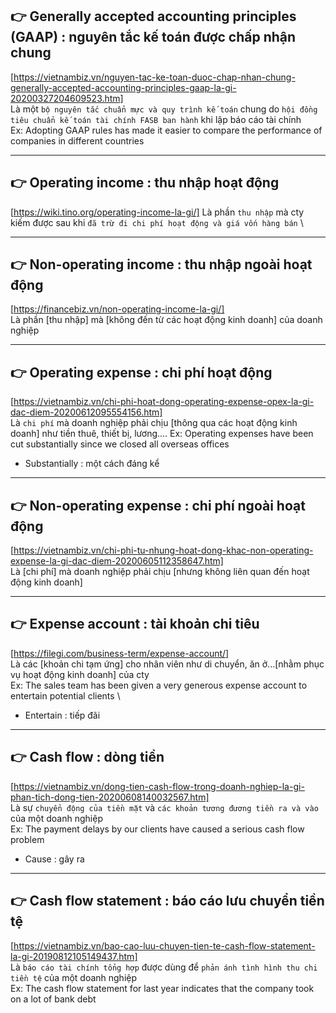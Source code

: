 ## 👉 Generally accepted accounting principles (GAAP) : nguyên tắc kế toán được chấp nhận chung

[https://vietnambiz.vn/nguyen-tac-ke-toan-duoc-chap-nhan-chung-generally-accepted-accounting-principles-gaap-la-gi-20200327204609523.htm] \
 Là một `bộ nguyên tắc chuẩn mực và quy trình kế toán` chung do `hội đồng tiêu chuẩn kế toán tài chính FASB ban hành` khi lập báo cáo tài chính \
 Ex: Adopting GAAP rules has made it easier to compare the performance of companies in different countries

---

## 👉 Operating income : thu nhập hoạt động

[https://wiki.tino.org/operating-income-la-gi/]
Là phần `thu nhập` mà cty kiếm được sau khi `đã trừ đi chi phí hoạt động và giá vốn hàng bán` \

---

## 👉 Non-operating income : thu nhập ngoài hoạt động

[https://financebiz.vn/non-operating-income-la-gi/] \
 Là phần [thu nhập] mà [không đến từ các hoạt động kinh doanh] của doanh nghiệp

---

## 👉 Operating expense : chi phí hoạt động

[https://vietnambiz.vn/chi-phi-hoat-dong-operating-expense-opex-la-gi-dac-diem-20200612095554156.htm] \
 Là `chi phí` mà doanh nghiệp phải chịu [thông qua các hoạt động kinh doanh] như tiền thuê, thiết bị, lương....
Ex: Operating expenses have been cut substantially since we closed all overseas offices

- Substantially : một cách đáng kể

---

## 👉 Non-operating expense : chi phí ngoài hoạt động

[https://vietnambiz.vn/chi-phi-tu-nhung-hoat-dong-khac-non-operating-expense-la-gi-dac-diem-20200605112358647.htm] \
 Là [chi phí] mà doanh nghiệp phải chịu [nhưng không liên quan đến hoạt động kinh doanh]

---

## 👉 Expense account : tài khoản chi tiêu

[https://filegi.com/business-term/expense-account/] \
 Là các [khoản chi tạm ứng] cho nhân viên như di chuyển, ăn ở...[nhằm phục vụ hoạt động kinh doanh] của cty \
 Ex: The sales team has been given a very generous expense account to entertain potential clients \

- Entertain : tiếp đãi

---

## 👉 Cash flow : dòng tiền

[https://vietnambiz.vn/dong-tien-cash-flow-trong-doanh-nghiep-la-gi-phan-tich-dong-tien-20200608140032567.htm] \
 Là sự `chuyển động của tiền mặt` và `các khoản tương đương tiền ra và vào` của một doanh nghiệp \
 Ex: The payment delays by our clients have caused a serious cash flow problem

- Cause : gây ra

---

## 👉 Cash flow statement : báo cáo lưu chuyển tiền tệ

[https://vietnambiz.vn/bao-cao-luu-chuyen-tien-te-cash-flow-statement-la-gi-20190812105149437.htm] \
 Là `báo cáo tài chính tổng hợp` được dùng để `phản ánh tình hình thu chi tiền tệ` của một doanh nghiệp \
 Ex: The cash flow statement for last year indicates that the company took on a lot of bank debt
